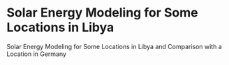 # Solar Energy Modeling for Some Locations in Libya
 Solar Energy Modeling for Some Locations in Libya and Comparison with a Location in Germany
